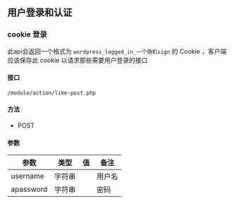 ## 用户登录和认证

### cookie 登录

此api会返回一个格式为 `wordpress_logged_in_一个随机sign` 的 Cookie ，客户端应该保存此 cookie 以请求那些需要用户登录的接口


#### 接口

```url
/module/action/like-post.php
```

#### 方法 
- POST

#### 参数

| 参数      | 类型   | 值  | 备注   |
| --------- | ------ | --- | ------ |
| username  | 字符串 |     | 用户名 |
| apassword | 字符串 |     | 密码   |